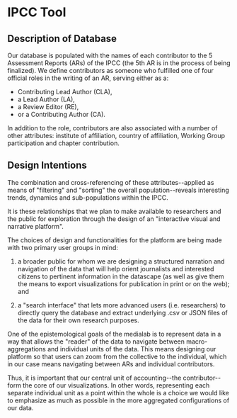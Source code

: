 # IPCC Tool

## Description of Database
Our database is populated with the names of each contributor to the 5
Assessment Reports (ARs) of the IPCC (the 5th AR is in the process of
being finalized). We define contributors as someone who fulfilled one
of four official roles in the writing of an AR, serving either as a:

* Contributing Lead Author (CLA),
* a Lead Author (LA),
* a Review Editor (RE),
* or a Contributing Author (CA).

In addition to the role, contributors are also associated with a number
of other attributes: institute of affiliation, country of affiliation,
Working Group participation and chapter contribution.

## Design Intentions
The combination and cross-referencing of these attributes--applied as
means of "filtering" and "sorting" the overall population--reveals
interesting trends, dynamics and sub-populations within the IPCC.

It is these relationships that we plan to make available to researchers
and the public for exploration through the design of an "interactive
visual and narrative platform".

The choices of design and functionalities for the platform are being made
with two primary user groups in mind:

1. a broader public for whom we are designing a structured narration
   and navigation of the data that will help orient journalists and
   interested citizens to pertinent information in the datascape
   (as well as give them the means to export visualizations for
   publication in print or on the web); and

2. a "search interface" that lets more advanced users (i.e. researchers)
   to directly query the database and extract underlying .csv or JSON
   files of the data for their own research purposes.

One of the epistemological goals of the medialab is to represent data
in a way that allows the "reader" of the data to navigate between
macro-aggregations and individual units of the data. This means designing
our platform so that users can zoom from the collective to the individual,
which in our case means navigating between ARs and individual contributors.

Thus, it is important that our central unit of accounting--the contributor--
form the core of our visualizations. In other words, representing each
separate individual unit as a point within the whole is a choice we would
like to emphasize as much as possible in the more aggregated configurations
of our data.
